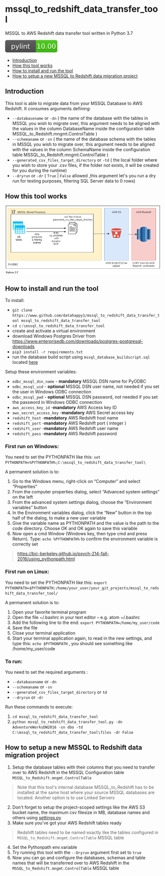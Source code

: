 # mssql_to_redshift_data_transfer_tool
MSSQL to AWS Redshift data transfer tool written in Python 3.7

![](https://github.com/datahappy1/mssql_to_redshift_data_transfer_tool/blob/master/docs/img/rating.svg)

- [Introduction](#introduction)
- [How this tool works](#how-this-tool-works)
- [How to install and run the tool](#how-to-install-and-run-the-tool)
- [How to setup a new MSSQL to Redshift data migration project](#how-to-setup-a-new-MSSQL-to-Redshift-data-migration-project)


## Introduction
This tool is able to migrate data from your MSSQL Database to AWS Redshift.
It consumes arguments defining: 
- `--databasename` or `-dn` ( the name of the database with the tables in MSSQL you wish to migrate over, this argument needs to be aligned with the values in the column DatabaseName inside the configuration table MSSQL_to_Redshift.mngmt.ControlTable )
- `--schemaname` or `-sn` ( the name of the database schema with the tables in MSSQL you wish to migrate over, this argument needs to be aligned with the values in the column SchemaName inside the configuration table MSSQL_to_Redshift.mngmt.ControlTable )
- `--generated_csv_files_target_directory` or `-td` ( the local folder where you wish to store your .csv files, if the folder not exists, it will be created for you during the runtime)
- `--dryrun` or `-dr` ( `True` | `False` allowed ,this argument let's you run a dry run for testing purposes, filtering SQL Server data to 0 rows)


## How this tool works
![alt text][diagram]

[diagram]: https://github.com/datahappy1/mssql_to_redshift_data_transfer_tool/blob/master/docs/img/diagram.png "How this tool works"


## How to install and run the tool
To install:
- `git clone https://www.github.com/datahappy1/mssql_to_redshift_data_transfer_tool mssql_to_redshift_data_transfer_tool`
- `cd c:\mssql_to_redshift_data_transfer_tool`
- create and activate a virtual environment
- download Windows Postgres Driver from https://www.enterprisedb.com/downloads/postgres-postgresql-downloads
- `pip3 install -r requirements.txt` 
- run the database build script using `mssql_database_buildscript.sql` located [here](https://github.com/datahappy1/mssql_to_redshift_data_transfer_tool/blob/master/install/mssql_database_buildscript.sql)

Setup these environment variables:
- `odbc_mssql_dsn_name` - **mandatory** MSSQL DSN name for PyODBC
- `odbc_mssql_uid` - **optional** MSSQL DSN user name, not needed if you set the user in Windows ODBC connection
- `odbc_mssql_pwd` - **optional** MSSQL DSN password, not needed if you set the password in Windows ODBC connection
- `aws_access_key_id` -**mandatory** AWS Access key ID 
- `aws_secret_access_key` -**mandatory** AWS Secret access key
- `redshift_host` -**mandatory** AWS Redshift host name
- `redshift_port` -**mandatory** AWS Redshift port ( integer )
- `redshift_user` -**mandatory** AWS Redshift user name
- `redshift_pass` -**mandatory** AWS Redshift password


### First run on Windows:

You need to set the PYTHONPATH like this:
`set PYTHONPATH=%PYTHONPATH%;C:\mssql_to_redshift_data_transfer_tool\`

A permanent solution is to:
1) Go to the Windows menu, right-click on “Computer” and select “Properties”
2) From the computer properties dialog, select “Advanced system settings” on the left
3) From the advanced system settings dialog, choose the “Environment variables” button
4) In the Environment variables dialog, click the “New” button in the top half of the dialog, to make a new user variable
5) Give the variable name as PYTHONPATH and the value is the path to the code directory. Choose OK and OK again to save this variable
6) Now open a cmd Window (Windows key, then type cmd and press Return). Type: `echo %PYTHONPATH%` to confirm the environment variable is correctly set
> https://bic-berkeley.github.io/psych-214-fall-2016/using_pythonpath.html 

### First run on Linux:
You need to set the PYTHONPATH like this:
`export PYTHONPATH=$PYTHONPATH:/home/your_user/your_git_projects/mssql_to_redshift_data_transfer_tool/`

A permanent solution is to:
1) Open your favorite terminal program
2) Open the file ~/.bashrc in your text editor – e.g. atom ~/.bashrc
3) Add the following line to the end:
`export PYTHONPATH=/home/my_user/code`
4) Save the file
5) Close your terminal application
6) Start your terminal application again, to read in the new settings, and type this:
`echo $PYTHONPATH` , you should see something like /home/my_user/code

### To run:
You need to set the required arguments :

- `--databasename` or `-dn` 
- `--schemaname` or `-sn` 
- `--generated_csv_files_target_directory` or `td`
- `--dryrun` or `-dr`

Run these commands to execute:
1) `cd mssql_to_redshift_data_transfer_tool`
2) `python mssql_to_redshift_data_transfer_tool.py -dn AdventureWorksDW2016 -sn dbo -td C:\mssql_to_redshift_data_transfer_tool\files -dr False`


## How to setup a new MSSQL to Redshift data migration project
1) Setup the database tables with their columns that you need to transfer over to AWS Redshift in the MSSQL Configuration table `MSSQL_to_Redshift.mngmt.ControlTable`
> Note that this tool's internal database MSSQL_to_Redshift has to be installed at the same host where your source MSSQL databases are located.
> Another option is to use Linked Servers
2) Don't forget to setup the project-scoped settings like the AWS S3 bucket name, the maximum csv filesize in MB, database names and others using [settings.py](https://github.com/datahappy1/mssql_to_redshift_data_transfer_tool/blob/master/mssql_to_redshift_data_transfer_tool/settings.py)
3) Make sure you've got your AWS Redshift tables ready 
> Redshift tables need to be named exactly like the tables configured in `MSSQL_to_Redshift.mngmt.ControlTable` MSSQL table
4) Set the Pythonpath env.variable
5) Try running this tool with the `--Dryrun` argument first set to `true`
6) Now you can go and configure the databases, schemas and table names that will be transferred over to AWS Redshift in the `MSSQL_to_Redshift.mngmt.ControlTable` MSSQL table